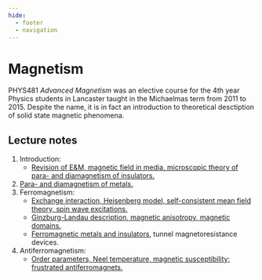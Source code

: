 ```yaml
---
hide:
  - footer
  - navigation
---
```


# Magnetism

PHYS481 _Advanced Magnetism_ was an elective course for the 4th year Physics students
in Lancaster taught in the Michaelmas term from 2011 to 2015. Despite the name,
it is in fact an introduction to theoretical desctiption of solid state magnetic phenomena.

## Lecture notes

1. Introduction: 
    - [Revision of E&amp;M, magnetic field in media, microscopic theory of para- and diamagnetism of insulators.](../assets/481/part1.pdf)
2. [Para- and diamagnetism of metals.](../assets/481/part2.pdf)
3. Ferromagnetism: 
    - [Exchange interaction, Heisenberg model, self-consistent mean field theory, spin wave excitations.](../assets/481/part3.pdf) 
    - [Ginzburg-Landau description, magnetic anisotropy, magnetic domains.](../assets/481/part4.pdf)
    - [Ferromagnetic metals and insulators](../assets/481/part6.pdf), tunnel magnetoresistance devices.
4. Antiferromagnetism: 
    - [Order parameters, Neel temperature, magnetic susceptibility; frustrated antiferromagnets.](../assets/481/part5.pdf)

